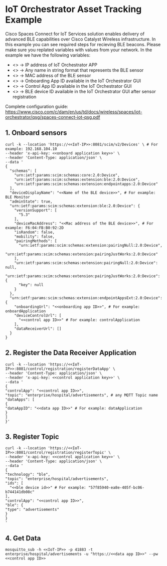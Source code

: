# IoT Orchestrator Asset Tracking Example
Cisco Spaces Connect for IoT Services solution enables delivery of advanced BLE capabilities over Cisco Catalyst Wireless infrastructure. In this example you can see required steps for recieving BLE beacons.
Please make sure you replated variables with values from your network. In the example we have the following variables:

- <<IoT-IP>> -> IP address of IoT Orchestrator APP
- <<Name of the BLE device>> -> Any name in string format that represents the BLE sensor
- <<Mac address of the BLE device>> -> MAC address of the BLE sensor
- <<onboarding app ID>> -> Onboarding App ID available in the IoT Orchestrator GUI
- <<control app ID>> -> Control App ID available in the IoT Orchestrator GUI
- <<ble device id>> -> BLE device ID available in the IoT Orchestrator GUI after sensor registration


Complete configuration guide: https://www.cisco.com/c/dam/en/us/td/docs/wireless/spaces/iot-orchestrator/qsg/spaces-connect-iot-qsg.pdf
## 1. Onboard sensors
```
curl -k --location 'https://<<IoT-IP>>:8081/scim/v2/Devices' \ # For example: 192.168.104.10
--header 'x-api-key: <<onboard application key>>' \
--header 'Content-Type: application/json' \
--data '
{
  "schemas": [
    "urn:ietf:params:scim:schemas:core:2.0:Device",
    "urn:ietf:params:scim:schemas:extension:ble:2.0:Device",
    "urn:ietf:params:scim:schemas:extension:endpointapps:2.0:Device"
  ],
  "deviceDisplayName": "<<Name of the BLE device>>", # For example: BLE Monitor
  "adminState": true,
  "urn:ietf:params:scim:schemas:extension:ble:2.0:Device": {
    "versionSupport": [
      "5.3"
    ],
    "deviceMacAddress": "<<Mac address of the BLE device>>", # For example: F6:04:FB:B0:92:2D
    "isRandom": false,
    "mobility": false,
    "pairingMethods": [
      "urn:ietf:params:scim:schemas:extension:pairingNull:2.0:Device",
      "urn:ietf:params:scim:schemas:extension:pairingJustWorks:2.0:Device"
    ],
    "urn:ietf:params:scim:schemas:extension:pairingNull:2.0:Device": null,
    "urn:ietf:params:scim:schemas:extension:pairingJustWorks:2.0:Device": {
      "key": null
    }
  },
  "urn:ietf:params:scim:schemas:extension:endpointAppsExt:2.0:Device": {
    "onboardingUrl": "<<onboarding app ID>>", # For example: onboardApplication
    "deviceControlUrl": [
      "<<control app ID>>" # For example: controlApplication
    ],
    "dataReceiverUrl": []
  }
} 
```

## 2. Register the Data Receiver Application
```
curl -k --location 'https://<<IoT-IP>>:8081/control/registration/registerDataApp' \
--header 'Content-Type: application/json' \
--header 'x-api-key: <<control application key>>' \
--data '
{
"controlApp": "<<control app ID>>",
"topic": "enterprise/hospital/advertisements", # any MQTT Topic name
"dataApps": [
{
"dataAppID": "<<data app ID>>" # For example: dataApplication
}
]
}'
```

## 3. Register Topic
```
curl -k --location 'https://<<IoT-IP>>:8081/control/registration/registerTopic' \
--header 'x-api-key: <<control application key>>' \
--header 'Content-Type: application/json' \
--data '
{
"technology": "ble",
"topic": "enterprise/hospital/advertisements",
"ids": [
  "<<ble device id>>" # For example: "57f85940-ea8e-405f-bc06-b744141db08c"
],
"controlApp": "<<control app ID>>",
"ble": {
"type": "advertisements"
}
}
'
```

## 4. Get Data
```
mosquitto_sub -h <<IoT-IP>> -p 41883 -t enterprise/hospital/advertisements -u "https://<<data app ID>>" --pw <<control app ID>>
```
